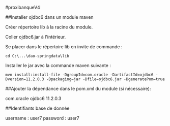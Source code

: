 #proxibanqueV4

##Installer ojdbc6 dans un module maven

Créer répertoire lib à la racine du module.

Coller ojdbc6.jar à l'intérieur.

Se placer dans le répertoire lib en invite de commande :

    cd C:\...\dao-springdata\lib
  
Installer le jar avec la commande maven suivante :

    mvn install:install-file -DgroupId=com.oracle -DartifactId=ojdbc6 -Dversion=11.2.0.3 -Dpackaging=jar -Dfile=ojdbc6.jar -DgeneratePom=true

##Ajouter la dépendance dans le pom.xml du module (si nécessaire):

  <dependency>
        <groupId>com.oracle</groupId>
        <artifactId>ojdbc6</artifactId>
        <version>11.2.0.3</version>
  </dependency>
  
##Identifiants base de donnée

username : user7
password : user7
